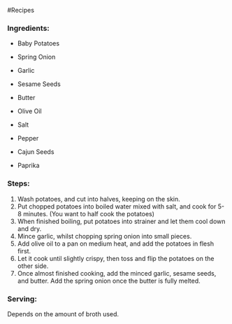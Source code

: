 #Recipes

### Ingredients:
- Baby Potatoes
- Spring Onion
- Garlic
- Sesame Seeds
- Butter

- Olive Oil
- Salt
- Pepper
- Cajun Seeds
- Paprika

### Steps:

1. Wash potatoes, and cut into halves, keeping on the skin.
2. Put chopped potatoes into boiled water mixed with salt, and cook for 5-8 minutes.
   (You want to half cook the potatoes)
3. When finished boiling, put potatoes into strainer and let them cool down and dry.
4. Mince garlic, whilst chopping spring onion into small pieces.
5. Add olive oil to a pan on medium heat, and add the potatoes in flesh first.
6. Let it cook until slightly crispy, then toss and flip the potatoes on the other side.
7. Once almost finished cooking, add the minced garlic, sesame seeds, and butter. Add the spring onion once the butter is fully melted.

### Serving:
Depends on the amount of broth used.
